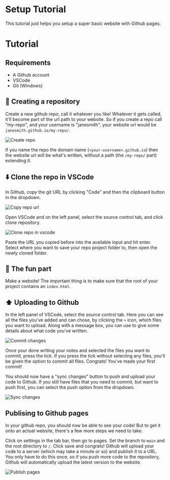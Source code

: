 # Setup Tutorial

This tutorial just helps you setup a super basic website with Github pages.

# Tutorial

## Requirements
- A Github account
- VSCode
- Git (Windows)

## 🔨 Creating a repository
Create a new github repo, call it whatever you like! Whatever it gets called, it'll become part of the url path to your website.
So if you create a repo call "my-repo", and your username is "janesmith", your website url would be `janesmith.github.io/my-repo/`.

![Create repo](https://raw.githubusercontent.com/turtrl/setup/main/docs/img/create_repo.png)

If you name the repo the domain name (`<your-username>.github.io`) then the website url will be what's written, without a path (the `/my-repo/` part) extending it.

## ⬇️ Clone the repo in VSCode
In Github, copy the git URL by clicking "Code" and then the clipboard button in the dropdown.

![Copy repo url](https://raw.githubusercontent.com/turtrl/setup/main/docs/img/copy_repo_url.png)

Open VSCode and on the left panel, select the source control tab, and click clone repository.

![Clone repo in vscode](https://raw.githubusercontent.com/turtrl/setup/main/docs/img/clone_repo.png)

Paste the URL you copied before into the available input and hit enter. Select where you want to save your repo project folder to, then open the newly cloned folder.

## 🎉 The fun part
Make a website! The important thing is to make sure that the root of your project contains an `index.html`.

## ⬆️ Uploading to Github
In the left panel of VSCode, select the source control tab. Here you can see all the files you've added and can chose, by clicking the `+` icon, which files you want to upload. Along with a message box, you can use to give some details about what code you've written.

![Commit changes](https://raw.githubusercontent.com/turtrl/setup/main/docs/img/commit_changes.png)

Once your done writing your notes and selected the files you want to commit, press the tick. If you press the tick without selecting any files, you'll be given the option to commit all files. Congrats! You've made your first commit!

You should now have a "sync changes" button to push and upload your code to Github. If you still have files that you need to commit, but want to push first, you can select the push option from the dropdown.

![Sync changes](https://raw.githubusercontent.com/turtrl/setup/main/docs/img/sync_changes.png)

## Publising to Github pages
In your github repo, you should now be able to see your code! But to get it onto an actual website, there's a few more steps we need to take.

Click on settings in the tab bar, then go to pages. Set the branch to `main` and the root directory to `/`. Click save and congrats! Github will upload your code to a server (which may take a minute or so) and publish it to a URL. You only have to do this once, so if you push more code to the repository, Github will automatically upload the latest version to the website.

![Publish pages](https://raw.githubusercontent.com/turtrl/setup/main/docs/img/activate_pages.png)